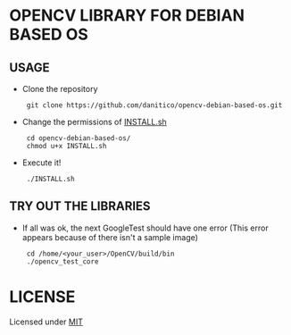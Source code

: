 # OPENCV LIBRARY FOR DEBIAN BASED OS
## USAGE

 - Clone the repository

		git clone https://github.com/danitico/opencv-debian-based-os.git

 - Change the permissions of [INSTALL.sh](https://github.com/danitico/opencv-debian-based-os/blob/master/INSTALL.sh)

		cd opencv-debian-based-os/
		chmod u+x INSTALL.sh

 - Execute it!

		./INSTALL.sh

## TRY OUT THE LIBRARIES

 - If all was ok, the next GoogleTest should have one error (This error appears because of there isn't a sample image)

		cd /home/<your_user>/OpenCV/build/bin
		./opencv_test_core


# LICENSE

Licensed under [MIT](https://github.com/danitico/opencv-debian-based-os/blob/master/LICENSE.md)
